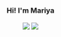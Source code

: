 <h3 align="center">
  Hi! I'm Mariya
</h3>

 <p align="center">
   <a><img align="center" src="https://github-readme-stats.vercel.app/api/top-langs/?username=mariyabaig&hide=dart,java&langs_count=4&layout=compact&custom_title=Languages&hide_border=true](https://github-readme-streak-stats.herokuapp.com/?user=mariyabaig&theme=rose&hide_border=false" /></a>
<a><img align="center" src="https://github-readme-streak-stats.herokuapp.com/?user=mariyabaig&theme=rose&hide_border=false" /> </a>
 </p>

